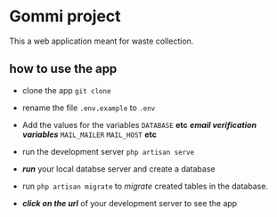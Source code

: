# Gommi project
This a web application meant for waste collection.

## how to use the app
- clone the app `git clone`
- rename the file `.env.example` to `.env`
- Add the values for the variables
    `DATABASE` **etc**
    ***email verification variables***
    `MAIL_MAILER`
    `MAIL_HOST` **etc**
    
- run the development server `php artisan serve`
- ***run*** your local databse server and create a database 
- run `php artisan migrate` to *migrate* created tables in the database.
- ***click on the url*** of your development server to see the app



